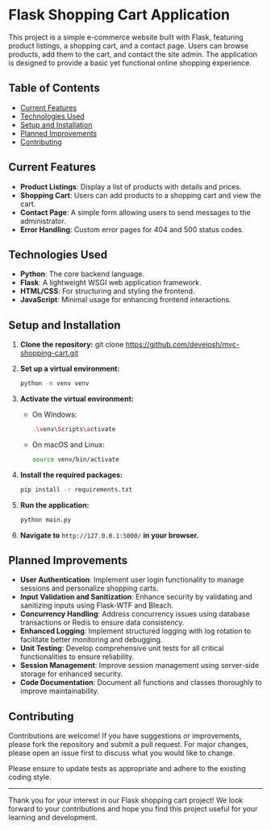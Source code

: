 # Flask Shopping Cart Application

This project is a simple e-commerce website built with Flask, featuring product listings, a shopping cart, and a contact page. Users can browse products, add them to the cart, and contact the site admin. The application is designed to provide a basic yet functional online shopping experience.

## Table of Contents

- [Current Features](#current-features)
- [Technologies Used](#technologies-used)
- [Setup and Installation](#setup-and-installation)
- [Planned Improvements](#planned-improvements)
- [Contributing](#contributing)

## Current Features

- **Product Listings**: Display a list of products with details and prices.
- **Shopping Cart**: Users can add products to a shopping cart and view the cart.
- **Contact Page**: A simple form allowing users to send messages to the administrator.
- **Error Handling**: Custom error pages for 404 and 500 status codes.

## Technologies Used

- **Python**: The core backend language.
- **Flask**: A lightweight WSGI web application framework.
- **HTML/CSS**: For structuring and styling the frontend.
- **JavaScript**: Minimal usage for enhancing frontend interactions.

## Setup and Installation


1. **Clone the repository:**
 git clone https://github.com/devejosh/mvc-shopping-cart.git

2. **Set up a virtual environment:**
   ```bash
   python -m venv venv
   ```

3. **Activate the virtual environment:**
   - On Windows:
     ```bash
     .\venv\Scripts\activate
     ```
   - On macOS and Linux:
     ```bash
     source venv/bin/activate
     ```

4. **Install the required packages:**
   ```bash
   pip install -r requirements.txt
   ```


6. **Run the application:**
   ```bash
   python main.py
   ```

5. **Navigate to** `http://127.0.0.1:5000/` **in your browser.**

## Planned Improvements

- **User Authentication**: Implement user login functionality to manage sessions and personalize shopping carts.
- **Input Validation and Sanitization**: Enhance security by validating and sanitizing inputs using Flask-WTF and Bleach.
- **Concurrency Handling**: Address concurrency issues using database transactions or Redis to ensure data consistency.
- **Enhanced Logging**: Implement structured logging with log rotation to facilitate better monitoring and debugging.
- **Unit Testing**: Develop comprehensive unit tests for all critical functionalities to ensure reliability.
- **Session Management**: Improve session management using server-side storage for enhanced security.
- **Code Documentation**: Document all functions and classes thoroughly to improve maintainability.

## Contributing

Contributions are welcome! If you have suggestions or improvements, please fork the repository and submit a pull request. For major changes, please open an issue first to discuss what you would like to change.

Please ensure to update tests as appropriate and adhere to the existing coding style.

---

Thank you for your interest in our Flask shopping cart project! We look forward to your contributions and hope you find this project useful for your learning and development.